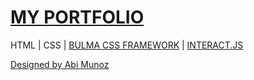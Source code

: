 # [MY PORTFOLIO](https://secretagentan.github.io/portfolio-am/)
HTML | CSS | [BULMA CSS FRAMEWORK](http://bulma.io/) | [INTERACT.JS](http://interactjs.io/)

[Designed by Abi Munoz](https://github.com/abimunoz)

